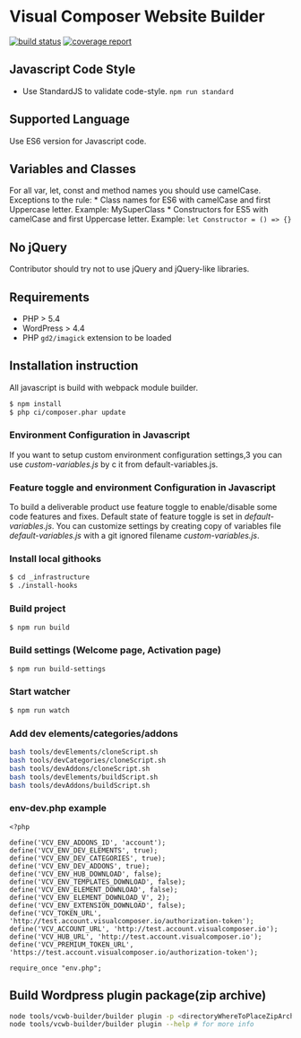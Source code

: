 # Visual Composer Website Builder

[![build status](https://gitlab.com/visual-composer-website-builder/builder/badges/master/build.svg)](https://gitlab.com/visual-composer-website-builder/builder/commits/master)
[![coverage report](https://gitlab.com/visual-composer-website-builder/builder/badges/master/coverage.svg)](https://gitlab.com/visual-composer-website-builder/builder/commits/master)


## Javascript Code Style
* Use StandardJS to validate code-style. `npm run standard`

## Supported Language
Use ES6 version for Javascript code.

## Variables and Classes
For all var, let, const and method names you should use camelCase.
Exceptions to the rule:
    * Class names for ES6 with camelCase and first Uppercase letter. Example: MySuperClass
    * Constructors for ES5 with camelCase and first Uppercase letter. Example: `let Constructor = () => {}`

## No jQuery
Contributor should try not to use jQuery and jQuery-like libraries.

## Requirements
* PHP > 5.4
* WordPress > 4.4
* PHP `gd2/imagick` extension to be loaded

## Installation instruction
All javascript is build with webpack module builder.

``` sh
$ npm install
$ php ci/composer.phar update
```
### Environment Configuration in Javascript
If you want to setup custom environment configuration settings,3 you can use *custom-variables.js* by c it from default-variables.js.

### Feature toggle and environment Configuration in Javascript
To build a deliverable product use feature toggle to enable/disable some code features and fixes. Default state of feature toggle is set in *default-variables.js*. 
You can customize settings by creating copy of variables file *default-variables.js* with a git ignored filename *custom-variables.js*.

### Install local githooks
```sh
$ cd _infrastructure
$ ./install-hooks
```
### Build project
```sh
$ npm run build
```
### Build settings (Welcome page, Activation page)
```sh
$ npm run build-settings
```
### Start watcher
```sh
$ npm run watch
```

###  Add dev elements/categories/addons ###
```sh
bash tools/devElements/cloneScript.sh
bash tools/devCategories/cloneScript.sh
bash tools/devAddons/cloneScript.sh
bash tools/devElements/buildScript.sh
bash tools/devAddons/buildScript.sh
```

### env-dev.php example
```
<?php

define('VCV_ENV_ADDONS_ID', 'account');
define('VCV_ENV_DEV_ELEMENTS', true);
define('VCV_ENV_DEV_CATEGORIES', true);
define('VCV_ENV_DEV_ADDONS', true);
define('VCV_ENV_HUB_DOWNLOAD', false);
define('VCV_ENV_TEMPLATES_DOWNLOAD', false);
define('VCV_ENV_ELEMENT_DOWNLOAD', false);
define('VCV_ENV_ELEMENT_DOWNLOAD_V', 2);
define('VCV_ENV_EXTENSION_DOWNLOAD', false);
define('VCV_TOKEN_URL', 'http://test.account.visualcomposer.io/authorization-token');
define('VCV_ACCOUNT_URL', 'http://test.account.visualcomposer.io');
define('VCV_HUB_URL', 'http://test.account.visualcomposer.io');
define('VCV_PREMIUM_TOKEN_URL', 'https://test.account.visualcomposer.io/authorization-token');

require_once "env.php";
```

## Build Wordpress plugin package(zip archive)
```sh
node tools/vcwb-builder/builder plugin -p <directoryWhereToPlaceZipArchive>
node tools/vcwb-builder/builder plugin --help # for more info
```
